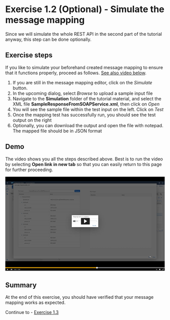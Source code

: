 # Exercise 1.2 (Optional) - Simulate the message mapping

Since we will simulate the whole REST API in the second part of the tutorial anyway, this step can be done optionally.

## Exercise steps

If you like to simulate your beforehand created message mapping to ensure that it functions properly, proceed as follows. [See also video below](#Demo).
1. If you are still in the message mapping editor, click on the *Simulate* button.
2. In the upcoming dialog, select *Browse* to upload a sample input file
3. Navigate to the **Simulation** folder of the tutorial material, and select the XML file **SampleResponseFromSOAPService.xml**, then click on *Open*
4. You will see the sample file within the test input on the left. Click on *Test*
5. Once the mapping test has successfully run, you should see the test output on the right
6. Optionally, you can download the output and open the file with notepad. The mapped file should be in JSON format

## Demo

The video shows you all the steps described above. Best is to run the video by selecting **Open link in new tab** so that you can easily return to this page for further proceeding.

[![Simulate mapping video](/exercises/ex1/images/CI_SimulateMapping_Thumbnail.png)](https://video.sap.com/media/t/1_sb7u1c2h)

## Summary

At the end of this exercise, you should have verified that your message mapping works as expected.

Continue to - [Exercise 1.3](/exercises/ex1/ex13)
